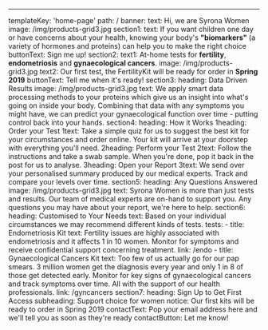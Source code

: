 ---
templateKey: 'home-page'
path: /
banner: 
    text: Hi, we are Syrona Women
    image: /img/products-grid3.jpg
section1:
    text: If you want children one day or have concerns about your health, knowing your body's <b>"biomarkers"</b> (a variety of hormones and proteins) can help you to make the right choice
    buttonText: Sign me up!
section2:
    text1: At-home tests for <b>fertility</b>, <b>endometriosis</b> and <b>gynaecological cancers</b>.
    image: /img/products-grid3.jpg
    text2: Our first test, the FertilityKit will be ready for order in <b>Spring 2019</b>
    buttonText: Tell me when it's ready!
section3:
    heading: Data Driven Results
    image: /img/products-grid3.jpg
    text: We apply smart data processing methods to your proteins which give us an insight into what's going on inside your body. Combining that data with any symptoms you might have, we can predict your gynaecological function over time - putting control back into your hands.
section4:
    heading: How it Works
    1heading: Order your Test
    1text: Take a simple quiz for us to suggest the best kit for your circumstances and order online. Your kit will arrive at your doorstep with everything you'll need.
    2heading: Perform your Test
    2text: Follow the instructions and take a swab sample. When you're done, pop it back in the post for us to analyse.
    3heading: Open your Report
    3text: We send over your personalised summary produced by our medical experts. Track and compare your levels over time.
section5:
    heading: Any Questions Answered
    image: /img/products-grid3.jpg
    text: Syrona Women is more than just tests and results. Our team of medical experts are on-hand to support you. Any questions you may have about your report, we're here to help.
section6:
    heading: Customised to Your Needs
    text: Based on your individual circumstances we may recommend different kinds of tests.
    tests:
        -   title: Endometriosis Kit
            text: Fertility issues are highly associated with endometriosis and it affects 1 in 10 women. Monitor for symptoms and receive confidential support concerning treatment.
            link: /endo
        -   title: Gynaecological Cancers Kit
            text: Too few of us actually go for our pap smears. 3 million women get the diagnosis every year and only 1 in 8 of those get detected early. Monitor for key signs of gynaecological cancers and track symptoms over time. All with the support of our health professionals.
            link: /gyncancers
section7:
    heading: Sign Up to Get First Access
    subheading: Support choice for women
    notice: Our first kits will be ready to order in Spring 2019
    contactText: Pop your email address here and we'll tell you as soon as they're ready
    contactButton: Let me know!